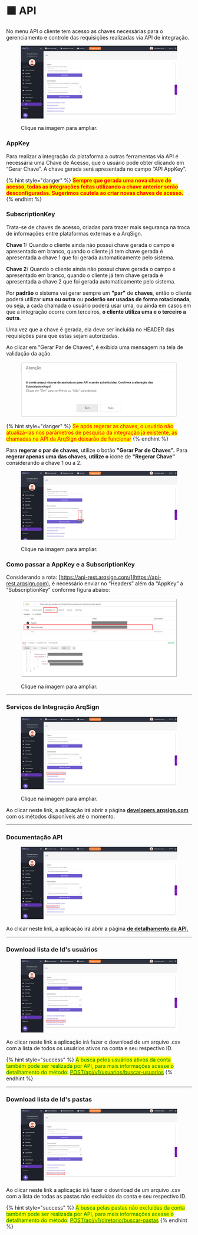 # 🟪 API

No menu API o cliente tem acesso as chaves necessárias para o gerenciamento e controle das requisições realizadas via API de integração.

<figure><img src="../../../.gitbook/assets/image (256).png" alt=""><figcaption><p>Clique na imagem para ampliar.</p></figcaption></figure>

### **AppKey**

Para realizar a integração da plataforma a outras ferramentas via API é necessária uma Chave de Acesso,  que o usuário pode obter clicando em “Gerar Chave”. A chave gerada será apresentada no campo “API AppKey”.

{% hint style="danger" %}
<mark style="color:red;">**Sempre que gerada uma nova chave de acesso, todas as integrações feitas utilizando a chave anterior serão desconfiguradas. Sugerimos cautela ao criar novas chaves de acesso.**</mark>
{% endhint %}

### **SubscriptionKey**

Trata-se de chaves de acesso, criadas para trazer mais segurança na troca de informações entre plataformas externas e a ArqSign. &#x20;

**Chave 1:** Quando o cliente ainda não possui chave gerada o campo é apresentado em branco, quando o cliente já tem chave gerada é apresentada a chave 1 que foi gerada automaticamente pelo sistema.

**Chave 2:** Quando o cliente ainda não possui chave gerada o campo é apresentado em branco, quando o cliente já tem chave gerada é apresentada a chave 2 que foi gerada automaticamente pelo sistema.

Por **padrão** o sistema vai gerar sempre um **"par"** de **chaves**, então o cliente poderá utilizar **uma ou outra** ou **poderão ser usadas de forma rotacionada**, ou seja, a cada chamada o usuário poderá usar uma, ou ainda em casos em que a integração ocorre com terceiros, **o cliente utiliza uma e o terceiro a outra**.

Uma vez que a chave é gerada, ela deve ser incluída no HEADER das requisições para que estas sejam autorizadas.

Ao clicar em "Gerar Par de Chaves", é exibida uma mensagem na tela de validação da ação.

<figure><img src="../../../.gitbook/assets/image (257).png" alt=""><figcaption></figcaption></figure>

{% hint style="danger" %}
<mark style="color:red;">Se após regerar as chaves, o usuário não atualizá-las nos parâmetros de pesquisa da integração já existente, as chamadas na API da ArqSign deixarão de funcionar</mark>
{% endhint %}

Para **regerar o par de chaves**, utilize o botão **"Gerar Par de Chaves".** Para **regerar apenas uma das chaves, utilize o** ícone de **"Regerar Chave"** considerando a chave 1 ou a 2.

<figure><img src="../../../.gitbook/assets/image (258).png" alt=""><figcaption><p>Clique na imagem para ampliar.</p></figcaption></figure>

### Como passar a AppKey e a SubscriptionKey

Considerando a rota: [https://api-rest.arqsign.com/](https://api-rest.arqsign.com), é necessário enviar no “Headers” além da “AppKey” a “SubscriptionKey” conforme figura abaixo:

<figure><img src="../../../.gitbook/assets/image (25).png" alt=""><figcaption><p>Clique na imagem para ampliar.</p></figcaption></figure>

***

### Serviços de Integração ArqSign

<figure><img src="../../../.gitbook/assets/image (52).png" alt=""><figcaption><p>Clique na imagem para ampliar.</p></figcaption></figure>

Ao clicar neste link, a aplicação irá abrir a página [**developers.arqsign.com**](https://developers.arqsign.com/?_ga=2.164255991.919308982.1733860166-872117669.1732909328) com os métodos disponíveis até o momento.

***

### Documentação API

<figure><img src="../../../.gitbook/assets/image (53).png" alt=""><figcaption></figcaption></figure>

Ao clicar neste link, a aplicação irá abrir a página [**de detalhamento da API.**](../)

***

### Download lista de Id's usuários

<figure><img src="../../../.gitbook/assets/image (50).png" alt=""><figcaption></figcaption></figure>

Ao clicar neste link a aplicação irá fazer o download de um arquivo .csv com a lista de todos os usuários ativos na conta e seu respectivo ID.

{% hint style="success" %}
<mark style="color:green;">A busca pelos usuários ativos da conta também pode ser realizada por API, para mais informações acesse o detalhamento do método:</mark> [<mark style="color:green;">POST/api/v1/usuarios/buscar-usuarios</mark>](https://arquivar.gitbook.io/manual-arqsign/~/changes/kWiQBotJ7NkdrQc7NWAg/administracao/integracoes/api/metodos-disponiveis-na-api/3.-usuarios/3.1.post-api-v1-usuarios-buscar-usuarios)
{% endhint %}

***

### Download lista de Id's pastas

<figure><img src="../../../.gitbook/assets/image (51).png" alt=""><figcaption></figcaption></figure>

Ao clicar neste link a aplicação irá fazer o download de um arquivo .csv com a lista de todas as pastas não excluídas da conta e seu respectivo ID.

{% hint style="success" %}
<mark style="color:green;">A busca pelas pastas não excluídas da conta também pode ser realizada por API, para mais informações acesse o detalhamento do método:</mark> [<mark style="color:green;">POST/api/v1/diretorio/buscar-pastas</mark>](https://arquivar.gitbook.io/manual-arqsign/~/changes/kWiQBotJ7NkdrQc7NWAg/administracao/integracoes/api/metodos-disponiveis-na-api/2.-diretorios/2.1.post-api-v1-diretorio-buscar-pastas)
{% endhint %}
